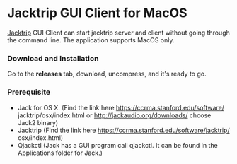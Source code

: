 # Jacktrip GUI Client for MacOS
[Jacktrip](https://github.com/jcacerec/jacktrip) GUI Client can start jacktrip server and client without going through the command line. 
The application supports MacOS only. 

### Download and Installation
Go to the <b>releases</b> tab, download, uncompress, and it's ready to go.

### Prerequisite
- Jack for OS X. (Find the link here https://ccrma.stanford.edu/software/ jacktrip/osx/index.html or http://jackaudio.org/downloads/ choose Jack2 binary)
- Jacktrip (Find the link here https://ccrma.stanford.edu/software/jacktrip/ osx/index.html)
- Qjackctl (Jack has a GUI program call qjackctl. It can be found in the Applications folder for Jack.)
